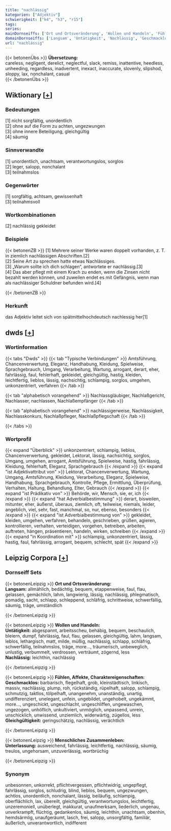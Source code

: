 ```yaml
---
title: "nachlässig"
kategorien: ["Adjektiv"]
schwierigkeit: ["k4", "h3", "r15"]
tags:
series:
mainDornseiffs: ['Ort und Ortsveränderung', 'Wollen und Handeln', 'Fühlen, Affekte, Charaktereigenschaften', 'Menschliches Zusammenleben']
domainDornseiffs: ['Langsam', 'Untätigkeit', 'Nachlässig', 'Geschmacklos', 'Gleichgültigkeit', 'Unterlassung']
url: "nachlässig"
---
```


{{< betonenÜbs >}}
**Übersetzung:**  
careless, negligent, derelict, neglectful, slack, remiss, inattentive, heedless, unheeding, regardless, inadvertent, inexact, inaccurate, slovenly, slipshod, sloppy, lax, nonchalant, casual  
{{< /betonenÜbs >}}

## Wiktionary [[+](https://de.wiktionary.org/wiki/nachlässig)]

### Bedeutungen
[1] nicht sorgfältig, unordentlich  
[2] ohne auf die Form zu achten, ungezwungen  
[3] ohne innere Beteiligung, gleichgültig  
[4] säumig  

### Sinnverwandte
[1] unordentlich, unachtsam, verantwortungslos, sorglos  
[2] leger, salopp, nonchalant  
[3] teilnahmslos  

### Gegenwörter
[1] sorgfältig, achtsam, gewissenhaft  
[3] teilnahmsvoll  

### Wortkombinationen
[2] nachlässig gekleidet  

### Beispiele
{{< betonenZB >}}
[1] Mehrere seiner Werke waren doppelt vorhanden, z.  T. in ziemlich nachlässigen Abschriften.[2]  
[2] Seine Art zu sprechen hatte etwas Nachlässiges.  
[3] „Warum sollte ich dich schlagen“, antwortete er nachlässig.[3]  
[4] Das aber pflegt mit einem Krach zu enden, wenn die Zinsen nicht bezahlt werden können, und zuweilen endet es mit Gefängnis, wenn man als nachlässiger Schuldner befunden wird.[4]  

{{< /betonenZB >}}
### Herkunft
das Adjektiv leitet sich von spätmittelhochdeutsch nachlessig her[1]  



## dwds [[+](https://www.dwds.de/wb/nachlässig)]

### Wortinformation
{{< tabs "Dwds" >}}
{{< tab "Typische Verbindungen" >}}
Amtsführung, Chancenverwertung, Eleganz, Handhabung, Kleidung, Spielweise, Sprachgebrauch, Umgang, Verarbeitung, Wartung, arrogant, derart, eher, fahrlässig, faul, fehlerhaft, gekleidet, gleichgültig, hastig, kleiden, leichtfertig, lieblos, lässig, nachsichtig, schlampig, sorglos, umgehen, unkonzentriert, verfahren
{{< /tab >}}

{{< tab "alphabetisch vorangehend" >}}
Nachlassgläubiger, Nachlaßgericht, Nachlasser, nachlassen, Nachlaßempfänger
{{< /tab >}}

{{< tab "alphabetisch vorangehend" >}}
nachlässigerweise, Nachlässigkeit, Nachlasskonkurs, Nachlaßpfleger, Nachlaßpflegschaft
{{< /tab >}}

{{< /tabs >}}

### Wortprofil
{{< expand "Überblick" >}} unkonzentriert, schlampig, lieblos, Chancenverwertung, gekleidet, Lektorat, lässig, nachsichtig, sorglos, Umgang, umgehen, arrogant, Amtsführung, Spielweise, hastig, fahrlässig, Kleidung, fehlerhaft, Eleganz, Sprachgebrauch {{< /expand >}}
{{< expand "ist Adjektivattribut von" >}} Lektorat, Chancenverwertung, Wartung, Umgang, Amtsführung, Kleidung, Verarbeitung, Eleganz, Spielweise, Handhabung, Sprachgebrauch, Kontrolle, Pflege, Ermittlung, Überprüfung, Verhalten, Haltung, Behandlung, Elter, Gebrauch {{< /expand >}}
{{< expand "ist Prädikativ von" >}} Behörde, wir, Mensch, sie, er, ich {{< /expand >}}
{{< expand "hat Adverbialbestimmung" >}} derart, bisweilen, mitunter, eher, äußerst, überaus, ziemlich, oft, teilweise, niemals, leider, angeblich, viel, sehr, fast, manchmal, so, nur, ebenso, besonders {{< /expand >}}
{{< expand "ist Adverbialbestimmung von" >}} gekleidet, kleiden, umgehen, verfahren, behandeln, geschrieben, grüßen, agieren, kontrollieren, verhalten, verteidigen, vorgehen, betreiben, arbeiten, auftreten, hängen, präsentieren, handeln, wirken, schreiben {{< /expand >}}
{{< expand "in Koordination mit" >}} schlampig, unkonzentriert, lässig, hastig, faul, fahrlässig, arrogant, bequem, schlecht, spät {{< /expand >}}

## Leipzig Corpora [[+](https://corpora.uni-leipzig.de/en/res?word=nachlässig&corpusId=deu_newscrawl-public_2018)]

### Dornseiff Sets
{{< betonenLeipzig >}}
**Ort und Ortsveränderung:**  
**Langsam:** allmählich, bedächtig, bequem, etappenweise, faul, flau, gelassen, gemächlich, lahm, langwierig, lässig, nachlässig, phlegmatisch, pomadig, sacht, schlapp, schleppend, schläfrig, schrittweise, schwerfällig, säumig, träge, umständlich  

{{< /betonenLeipzig >}}


{{< betonenLeipzig >}}
**Wollen und Handeln:**  
**Untätigkeit:** abgespannt, arbeitsscheu, behäbig, bequem, beschaulich, bleiern, dumpf, fahrlässig, faul, flau, gelassen, gleichgültig, lahm, langsam, leblos, lethargisch, matt, milde, müßig, nachlässig, schlapp, schläfrig, schwerfällig, teilnahmslos, träge, more..., träumerisch, unbeweglich, unlustig, verbummelt, verdrossen, verträumt, zögernd, less  
**Nachlässig:** leichthin, nachlässig  

{{< /betonenLeipzig >}}


{{< betonenLeipzig >}}
**Fühlen, Affekte, Charaktereigenschaften:**  
**Geschmacklos:** barbarisch, flegelhaft, grob, kleinstädtisch, linkisch, massiv, nachlässig, plump, roh, rückständig, rüpelhaft, salopp, schlampig, schmutzig, taktlos, tölpelhaft, unangenehm, unanständig, unartig, undifferenziert, unelegant, unfein, ungebildet, ungehobelt, ungekämmt, more..., ungeschickt, ungeschlacht, ungeschliffen, ungewaschen, ungezogen, unhöflich, unkultiviert, unmöglich, unpassend, unrein, unschicklich, unwissend, unziemlich, widerwärtig, zügellos, less  
**Gleichgültigkeit:** geringschätzig, nachlässig, verächtlich  

{{< /betonenLeipzig >}}


{{< betonenLeipzig >}}
**Menschliches Zusammenleben:**  
**Unterlassung:** ausweichend, fahrlässig, leichtfertig, nachlässig, säumig, treulos, ungehorsam, unzuverlässig, wortbrüchig  

{{< /betonenLeipzig >}}

### Synonym
unbesonnen, unkorrekt, pflichtvergessen, pflichtwidrig, ungepflegt, fahrlässig, sorglos, schludrig, blind, lieblos, bequem, ungezwungen, achtlos, unordentlich, nonchalant, lässig, beiläufig, schlampig, oberflächlich, lax, übereilt, gleichgültig, verantwortungslos, leichtfertig, unzeremoniell, unüberlegt, inakkurat, unaufmerksam, liederlich, ungenau, unverkrampft, flüchtig, gedankenlos, säumig, leichthin, unachtsam, obenhin, hemdsärmlig, unaufgeräumt, lasch, frei, salopp, unsorgfältig, familiär, äußerlich, unverantwortlich, indifferent

